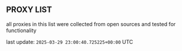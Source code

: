 ## PROXY LIST

all proxies in this list were collected from open sources and tested for functionality

last update: `2025-03-29 23:00:40.725225+00:00` UTC